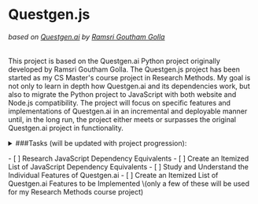 # Questgen.js
###### based on [Questgen.ai](https://github.com/ramsrigouthamg/Questgen.ai) by [Ramsri Goutham Golla](https://github.com/ramsrigouthamg)

This project is based on the Questgen.ai Python project originally developed by Ramsri Goutham Golla. The Questgen.js project has been started as my CS Master's course project in Research Methods. My goal is not only to learn in depth how Questgen.ai and its dependencies work, but also to migrate the Python project to JavaScript with both website and Node.js compatibility. The project will focus on specific features and implementations of Questgen.ai in an incremental and deployable manner until, in the long run, the project either meets or surpasses the original Questgen.ai project in functionality.

<details><summary> ###Tasks (will be updated with project progression): <summary>
  <p>
    - [ ] Research JavaScript Dependency Equivalents
    - [ ] Create an Itemized List of JavaScript Dependency Equivalents
    - [ ] Study and Understand the Individual Features of Questgen.ai 
    - [ ] Create an Itemized List of Questgen.ai Features to be Implemented \(only a few of these will be used for my Research Methods course project)
  </p>
</details>

